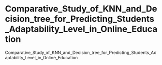 # Comparative_Study_of_KNN_and_Decision_tree_for_Predicting_Students_Adaptability_Level_in_Online_Education
 Comparative_Study_of_KNN_and_Decision_tree_for_Predicting_Students_Adaptability_Level_in_Online_Education
